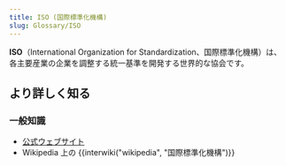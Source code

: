 ```yaml
---
title: ISO (国際標準化機構)
slug: Glossary/ISO
---
```

**ISO**（International Organization for Standardization、国際標準化機構）は、各主要産業の企業を調整する統一基準を開発する世界的な協会です。

## より詳しく知る

### 一般知識

- [公式ウェブサイト](http://www.iso.org/iso/home.html)
- Wikipedia 上の {{interwiki("wikipedia", "国際標準化機構")}}
